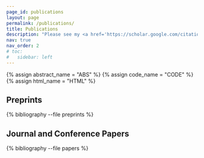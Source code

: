 ```yaml
---
page_id: publications
layout: page
permalink: /publications/
title: Publications
description: "Please see my <a href='https://scholar.google.com/citations?user=Zrd9pCMAAAAJ'>google scholar</a> for full paper list."
nav: true
nav_order: 2
# toc:
#   sidebar: left
---
```

{% assign abstract_name = "ABS" %}
{% assign code_name = "CODE" %}
{% assign html_name = "HTML" %}

<!-- _pages/publications.md -->
## Preprints

<div class="publications">

{% bibliography --file preprints %}

</div>

## Journal and Conference Papers

<div class="publications">

{% bibliography --file papers %}

</div>
